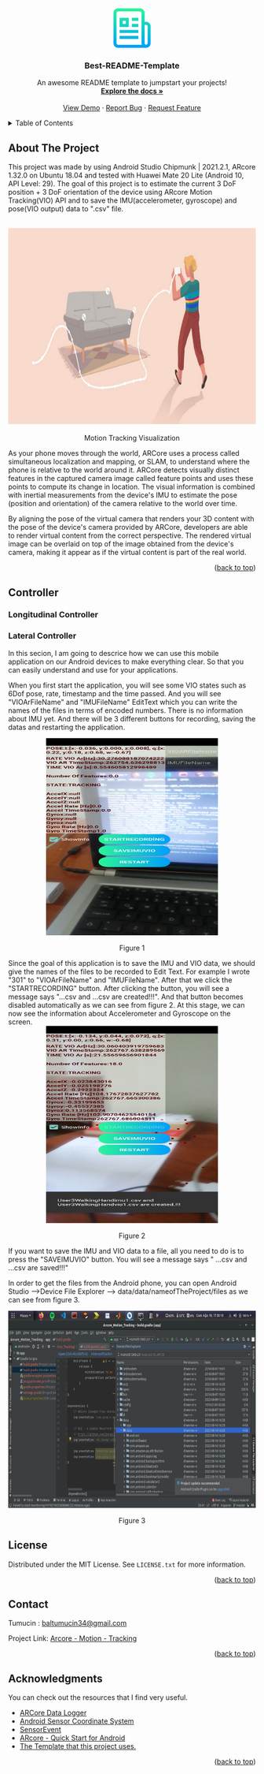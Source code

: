 <!-- Improved compatibility of back to top link: See: https://github.com/othneildrew/Best-README-Template/pull/73 -->
<a name="readme-top"></a>
<!--
*** Thanks for checking out the Best-README-Template. If you have a suggestion
*** that would make this better, please fork the repo and create a pull request
*** or simply open an issue with the tag "enhancement".
*** Don't forget to give the project a star!
*** Thanks again! Now go create something AMAZING! :D
-->


<!-- PROJECT SHIELDS -->
<!--
*** I'm using markdown "reference style" links for readability.
*** Reference links are enclosed in brackets [ ] instead of parentheses ( ).
*** See the bottom of this document for the declaration of the reference variables
*** for contributors-url, forks-url, etc. This is an optional, concise syntax you may use.
*** https://www.markdownguide.org/basic-syntax/#reference-style-links
-->
<!-- PROJECT LOGO -->
<br />
<div align="center">
  <a href="https://github.com/othneildrew/Best-README-Template">
    <img src="images/logo.png" alt="Logo" width="80" height="80">
  </a>

  <h3 align="center">Best-README-Template</h3>

  <p align="center">
    An awesome README template to jumpstart your projects!
    <br />
    <a href="https://github.com/othneildrew/Best-README-Template"><strong>Explore the docs »</strong></a>
    <br />
    <br />
    <a href="https://github.com/othneildrew/Best-README-Template">View Demo</a>
    ·
    <a href="https://github.com/othneildrew/Best-README-Template/issues">Report Bug</a>
    ·
    <a href="https://github.com/othneildrew/Best-README-Template/issues">Request Feature</a>
  </p>
</div>



<!-- TABLE OF CONTENTS -->
<details>
  <summary>Table of Contents</summary>
  <ol>
    <li>
      <a href="#about-the-project">About The Project</a>
    </li>
    <li>
      <a href="#controller">Controller</a>
      <ul>
        <li><a href="#longitudinal-controller">Longitudinal Controller</a></li>
        <li><a href="#lateral-controller">Lateral Controller</a></li>
      </ul>
    </li>
    <li><a href="#license">License</a></li>
    <li><a href="#contact">Contact</a></li>
    <li><a href="#acknowledgments">Acknowledgments</a></li>
  </ol>
</details>



<!-- ABOUT THE PROJECT -->
## About The Project
This project was made by using Android Studio Chipmunk | 2021.2.1, ARcore 1.32.0 on Ubuntu 18.04 and tested with Huawei Mate 20 Lite (Android 10, API Level: 29).
The goal of this project is to estimate the current 3 DoF position + 3 DoF orientation of the device using ARcore Motion Tracking(VIO) API and to save the IMU(accelerometer, gyroscope) and pose(VIO output) data to ".csv" file. 
<!-- PROJECT LOGO -->
<br />
<div align="center">
  <a href="https://developers.google.com/ar/develop/fundamentals#motion_tracking">
    <img src="images/MotionTracking.png" alt="Logo" width="700" height="400">
  </a>
  <p align="center">
    Motion Tracking Visualization
  </p>
</div>

As your phone moves through the world, ARCore uses a process called simultaneous localization and mapping, or SLAM, to understand where the phone is relative to the world around it. ARCore detects visually distinct features in the captured camera image called feature points and uses these points to compute its change in location. The visual information is combined with inertial measurements from the device's IMU to estimate the pose (position and orientation) of the camera relative to the world over time.

By aligning the pose of the virtual camera that renders your 3D content with the pose of the device's camera provided by ARCore, developers are able to render virtual content from the correct perspective. The rendered virtual image can be overlaid on top of the image obtained from the device's camera, making it appear as if the virtual content is part of the real world.

<p align="right">(<a href="#readme-top">back to top</a>)</p>

<!-- GETTING STARTED -->
## Controller
### Longitudinal Controller
### Lateral Controller
In this secion, I am going to descrice how we can use this mobile application on our Android devices to make everything clear. So that you can easily understand and use for your applications.


When you first start the application, you will see some VIO states such as 6Dof pose, rate, timestamp and the time passed. And you will see "VIOArFileName" and "IMUFileName" EditText which you can write the names of the files in terms of encoded numbers. There is no information about IMU yet. And there will be 3 different buttons for recording, saving the datas and restarting the application.
<div align="center">
    <img src="images/Figure1.png" alt="Logo" width="350" height="400">
  </a>
  <p align="center">
    Figure 1
  </p>
</div>
Since the goal of this application is to save the IMU and VIO data, we should give the names of the files to be recorded to Edit Text. For example I wrote "301" to "VIOArFileName" and "IMUFileName". After that we click the "STARTRECORDING" button. After clicking the button, you will see a message says "...csv and ...csv are created!!!". And that button becomes disabled automatically as we can see from figure 2. At this stage, we can now see the information about Accelerometer and Gyroscope on the screen.

<div align="center">
    <img src="images/Figure2.png" alt="Logo" width="350" height="400">
  </a>
  <p align="center">
    Figure 2
  </p>
</div>

If you want to save the IMU and VIO data to a file, all you need to do is to press the "SAVEIMUVIO" button. You will see a message says " ...csv and ...csv are saved!!!"

In order to get the files from the Android phone, you can open Android Studio -->Device File Explorer --> data/data/nameofTheProject/files as we can see from figure 3. 
<div align="center">
    <img src="images/Figure3.png" alt="Logo" width="700" height="400">
  </a>
  <p align="center">
    Figure 3
  </p>
</div>

<!-- LICENSE -->
## License

Distributed under the MIT License. See `LICENSE.txt` for more information.

<p align="right">(<a href="#readme-top">back to top</a>)</p>


<!-- CONTACT -->
## Contact

Tumucin : baltumucin34@gmail.com

Project Link: [Arcore - Motion - Tracking](https://github.com/Tumucin/Arcore-Motion-Tracking)

<p align="right">(<a href="#readme-top">back to top</a>)</p>



<!-- ACKNOWLEDGMENTS -->
## Acknowledgments

You can check out the resources that I find very useful. 

* [ARCore Data Logger](https://github.com/PyojinKim/ARCore-Data-Logger)
* [Android Sensor Coordinate System](https://developer.android.com/guide/topics/sensors/sensors_overview#sensors-coords)
* [SensorEvent](https://developer.android.com/reference/android/hardware/SensorEvent)
* [ARcore - Quick Start for Android](https://developers.google.com/ar/develop/java/quickstart)
* [The Template that this project uses.](https://github.com/othneildrew/Best-README-Template)

<p align="right">(<a href="#readme-top">back to top</a>)</p>



<!-- MARKDOWN LINKS & IMAGES -->
<!-- https://www.markdownguide.org/basic-syntax/#reference-style-links -->
[product-screenshot]: images/screenshot.png
[Next.js]: https://img.shields.io/badge/next.js-000000?style=for-the-badge&logo=nextdotjs&logoColor=white
[Next-url]: https://nextjs.org/
[React.js]: https://img.shields.io/badge/React-20232A?style=for-the-badge&logo=react&logoColor=61DAFB
[React-url]: https://reactjs.org/
[Vue.js]: https://img.shields.io/badge/Vue.js-35495E?style=for-the-badge&logo=vuedotjs&logoColor=4FC08D
[Vue-url]: https://vuejs.org/
[Angular.io]: https://img.shields.io/badge/Angular-DD0031?style=for-the-badge&logo=angular&logoColor=white
[Angular-url]: https://angular.io/
[Svelte.dev]: https://img.shields.io/badge/Svelte-4A4A55?style=for-the-badge&logo=svelte&logoColor=FF3E00
[Svelte-url]: https://svelte.dev/
[Laravel.com]: https://img.shields.io/badge/Laravel-FF2D20?style=for-the-badge&logo=laravel&logoColor=white
[Laravel-url]: https://laravel.com
[Bootstrap.com]: https://img.shields.io/badge/Bootstrap-563D7C?style=for-the-badge&logo=bootstrap&logoColor=white
[Bootstrap-url]: https://getbootstrap.com
[JQuery.com]: https://img.shields.io/badge/jQuery-0769AD?style=for-the-badge&logo=jquery&logoColor=white
[JQuery-url]: https://jquery.com 
